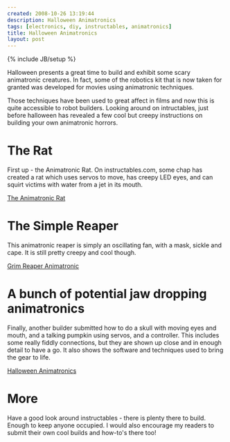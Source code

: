 ```yaml
---
created: 2008-10-26 13:19:44
description: Halloween Animatronics
tags: [electronics, diy, instructables, animatronics]
title: Halloween Animatronics
layout: post
---
```

{% include JB/setup %}

Halloween presents a great time to build and exhibit some scary animatronic creatures. In fact, some of the robotics kit that is now taken for granted was developed for movies using animatronic techniques.

Those techniques have been used to great affect in films and now this is quite accessible to robot builders. Looking around on intructables, just before halloween has revealed a few cool but creepy instructions on building your own animatronic horrors.

# The Rat

First up - the Animatronic Rat. On instructables.com, some chap has created a rat which uses servos to move, has creepy LED eyes, and can squirt victims with water from a jet in its mouth.

[The Animatronic Rat](http://www.instructables.com/id/Animatronic_Rat/)

# The Simple Reaper

This animatronic reaper is simply an oscillating fan, with a mask, sickle and cape. It is still pretty creepy and cool though.

[Grim Reaper Animatronic](http://www.instructables.com/id/Grim-Reaper-Animatronic/)

# A bunch of potential jaw dropping animatronics

Finally, another builder submitted how to do a skull with moving eyes and mouth, and a talking pumpkin using servos, and a controller. This includes some really fiddly connections, but they are shown up close and in enough detail to have a go. It also shows the software and techniques used to bring the gear to life.

[Halloween Animatronics](http://www.instructables.com/howto/Halloween+Animatronics/)

# More

Have a good look around instructables - there is plenty there to build. Enough to keep anyone occupied. I would also encourage my readers to submit their own cool builds and how-to's there too!

